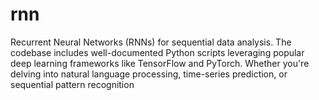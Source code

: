 # rnn
Recurrent Neural Networks (RNNs) for sequential data analysis. The codebase includes well-documented Python scripts leveraging popular deep learning frameworks like TensorFlow and PyTorch. Whether you're delving into natural language processing, time-series prediction, or sequential pattern recognition
